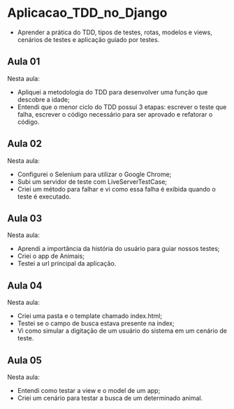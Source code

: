 # Aplicacao_TDD_no_Django
- Aprender a prática do TDD, tipos de testes, rotas, modelos e views, cenários de testes e aplicação guiado por testes.

## Aula 01

Nesta aula:
- Apliquei a metodologia do TDD para desenvolver uma função que descobre a idade;
- Entendi que o menor ciclo do TDD possui 3 etapas: escrever o teste que falha, escrever o código necessário para ser aprovado e refatorar o código.

## Aula 02

Nesta aula:

- Configurei o Selenium para utilizar o Google Chrome;
- Subi um servidor de teste com LiveServerTestCase;
- Criei um método para falhar e vi como essa falha é exibida quando o teste é executado.

## Aula 03

Nesta aula:

- Aprendi a importância da história do usuário para guiar nossos testes;
- Criei o app de Animais;
- Testei a url principal da aplicação.

## Aula 04

Nesta aula:

- Criei uma pasta e o template chamado index.html;
- Testei se o campo de busca estava presente na index;
- Vi como simular a digitação de um usuário do sistema em um cenário de teste.

## Aula 05

Nesta aula:

- Entendi como testar a view e o model de um app;
- Criei um cenário para testar a busca de um determinado animal.
